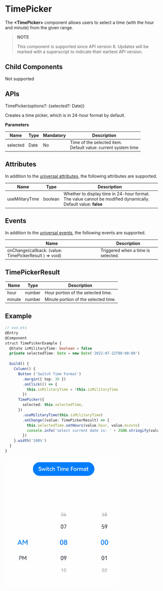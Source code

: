 # TimePicker

The **\<TimePicker>** component allows users to select a time (with the hour and minute) from the given range.

>  **NOTE**
>
>  This component is supported since API version 8. Updates will be marked with a superscript to indicate their earliest API version.


## Child Components

Not supported


## APIs

TimePicker(options?: {selected?: Date})

Creates a time picker, which is in 24-hour format by default.

**Parameters**

| Name     | Type| Mandatory  | Description                    |
| -------- | ---- | ---- | ------------------------ |
| selected | Date | No   | Time of the selected item.<br>Default value: current system time|

## Attributes

In addition to the [universal attributes](ts-universal-attributes-size.md), the following attributes are supported.

| Name                              | Type                                    | Description                                 |
| -------------------------------- | ---------------------------------------- | ----------------------------------- |
| useMilitaryTime                  | boolean                                  | Whether to display time in 24-hour format. The value cannot be modified dynamically.<br>Default value: **false**|


## Events

In addition to the [universal events](ts-universal-events-click.md), the following events are supported.

| Name                                      | Description       |
| ---------------------------------------- | ----------- |
| onChange(callback: (value: TimePickerResult ) =&gt; void) | Triggered when a time is selected.|

## TimePickerResult

| Name    | Type  | Description     |
| ------ | ------ | ------- |
| hour   | number | Hour portion of the selected time.|
| minute | number | Minute portion of the selected time.|


## Example

```ts
// xxx.ets
@Entry
@Component
struct TimePickerExample {
  @State isMilitaryTime: boolean = false
  private selectedTime: Date = new Date('2022-07-22T08:00:00')

  build() {
    Column() {
      Button ('Switch Time Format')
        .margin({ top: 30 })
        .onClick(() => {
          this.isMilitaryTime = !this.isMilitaryTime
        })
      TimePicker({
        selected: this.selectedTime,
      })
        .useMilitaryTime(this.isMilitaryTime)
        .onChange((value: TimePickerResult) => {
          this.selectedTime.setHours(value.hour, value.minute)
          console.info('select current date is: ' + JSON.stringify(value))
        })
    }.width('100%')
  }
}
```

![timePicker](figures/timePicker.gif)
